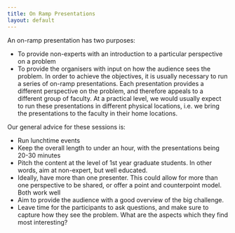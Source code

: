 ```yaml
---
title: On Ramp Presentations
layout: default
---
```

An on-ramp presentation has two purposes:
* To provide non-experts with an introduction to a particular perspective on a problem
* To provide the organisers with input on how the audience sees the problem.
In order to achieve the objectives, it is usually necessary to run a series of on-ramp presentations. Each presentation provides a different perspective on the problem, and therefore appeals to a different group of faculty.  At a practical level, we would usually expect to run these presentations in different physical locations, i.e. we bring the presentations to the faculty in their home locations.

Our general advice for these sessions is:
* Run lunchtime events
* Keep the overall length to under an hour, with the presentations being 20-30 minutes
* Pitch the content at the level of 1st year graduate students. In other words, aim at non-expert, but well educated.
* Ideally, have more than one presenter. This could allow for more than one perspective to be shared, or offer a point and counterpoint model. Both work well
* Aim to provide the audience with a good overview of the big challenge.
* Leave time for the participants to ask questions, and make sure to capture how they see the problem. What are the aspects which they find most interesting?